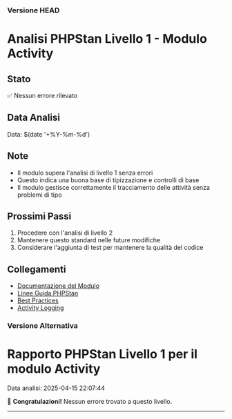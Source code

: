 
### Versione HEAD

# Analisi PHPStan Livello 1 - Modulo Activity

## Stato
✅ Nessun errore rilevato

## Data Analisi
Data: $(date '+%Y-%m-%d')

## Note
- Il modulo supera l'analisi di livello 1 senza errori
- Questo indica una buona base di tipizzazione e controlli di base
- Il modulo gestisce correttamente il tracciamento delle attività senza problemi di tipo

## Prossimi Passi
1. Procedere con l'analisi di livello 2
2. Mantenere questo standard nelle future modifiche
3. Considerare l'aggiunta di test per mantenere la qualità del codice

## Collegamenti
- [Documentazione del Modulo](../README.md)
- [Linee Guida PHPStan](../../../docs/phpstan/guidelines.md)
- [Best Practices](../../../docs/best-practices.md)
- [Activity Logging](../logging.md) 

### Versione Alternativa

# Rapporto PHPStan Livello 1 per il modulo Activity

Data analisi: 2025-04-15 22:07:44

🎉 **Congratulazioni!** Nessun errore trovato a questo livello.

---

